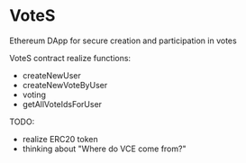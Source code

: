 # VoteS
Ethereum DApp for secure creation and participation in votes

VoteS contract realize functions:
- createNewUser
- createNewVoteByUser
- voting
- getAllVoteIdsForUser


TODO:
- realize ERC20 token
- thinking about "Where do VCE come from?"
